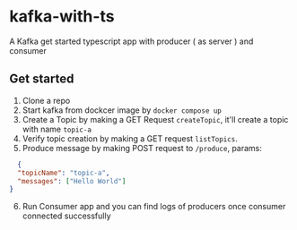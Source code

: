 # kafka-with-ts
A Kafka get started typescript app with producer ( as server ) and consumer

## Get started

1. Clone a repo
2. Start kafka from dockcer image by `docker compose up`
3. Create a Topic by making a GET Request `createTopic`, it'll create a topic with name `topic-a` 
4. Verify topic creation by making a GET request `listTopics`.
5. Produce message by making POST request to `/produce`, 
  params:
  ```json
    {
    "topicName": "topic-a",
    "messages": ["Hello World"]
}
  ```
  
  6. Run Consumer app and you can find logs of producers once consumer connected successfully

